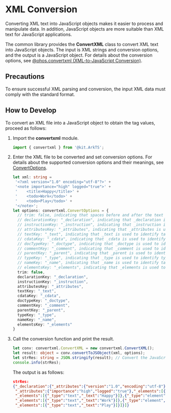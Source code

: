 # XML Conversion


Converting XML text into JavaScript objects makes it easier to process and manipulate data. In addition, JavaScript objects are more suitable than XML text for JavaScript applications.


The common library provides the **ConvertXML** class to convert XML text into JavaScript objects. The input is XML strings and conversion options, and the output is a JavaScript object. For details about the conversion options, see [@ohos.convertxml (XML-to-JavaScript Conversion)](../reference/apis-arkts/js-apis-convertxml.md).


## Precautions

To ensure successful XML parsing and conversion, the input XML data must comply with the standard format.


## How to Develop

To convert an XML file into a JavaScript object to obtain the tag values, proceed as follows:

1. Import the **convertxml** module.

   ```ts
   import { convertxml } from '@kit.ArkTS';
   ```

2. Enter the XML file to be converted and set conversion options. For details about the supported conversion options and their meanings, see [ConvertOptions](../reference/apis-arkts/js-apis-convertxml.md#convertoptions).

   ```ts
   let xml: string =
    '<?xml version="1.0" encoding="utf-8"?>' +
    '<note importance="high" logged="true">' +
    '    <title>Happy</title>' +
    '    <todo>Work</todo>' +
    '    <todo>Play</todo>' +
    '</note>';
   let options: convertxml.ConvertOptions = {
     // trim: false, indicating that spaces before and after the text are not deleted after conversion.
     // declarationKey: "_declaration", indicating that _declaration is used to identify the file declaration after conversion.
     // instructionKey: "_instruction", indicating that _instruction is used to identify instructions after conversion.
     // attributesKey: "_attributes", indicating that _attributes is used to identify attributes after conversion.
     // textKey: "_text", indicating that _text is used to identify tag values after conversion.
     // cdataKey: "_cdata", indicating that _cdata is used to identify unparsed data after conversion.
     // docTypeKey: "_doctype", indicating that _doctype is used to identify documents after conversion.
     // commentKey: "_comment", indicating that _comment is used to identify comments after conversion.
     // parentKey: "_parent", indicating that _parent is used to identify parent classes after conversion.
     // typeKey: "_type", indicating that _type is used to identify types after conversion.
     // nameKey: "_name", indicating that _name is used to identify tag names after conversion.
     // elementsKey: "_elements", indicating that _elements is used to identify elements after conversion.
     trim: false,
     declarationKey: "_declaration",
     instructionKey: "_instruction",
     attributesKey: "_attributes",
     textKey: "_text",
     cdataKey: "_cdata",
     doctypeKey: "_doctype",
     commentKey: "_comment",
     parentKey: "_parent",
     typeKey: "_type",
     nameKey: "_name",
     elementsKey: "_elements"
   }
   ```

3. Call the conversion function and print the result.

   ```ts
   let conv: convertxml.ConvertXML = new convertxml.ConvertXML();
   let result: object = conv.convertToJSObject(xml, options);
   let strRes: string = JSON.stringify(result); // Convert the JavaScript object into a JSON string for explicit output.
   console.info(strRes);
   ```

   The output is as follows:

   ```json
   strRes:
   {"_declaration":{"_attributes":{"version":"1.0","encoding":"utf-8"}},"_elements":[{"_type":"element","_name":"note",
    "_attributes":{"importance":"high","logged":"true"},"_elements":[{"_type":"element","_name":"title",
    "_elements":[{"_type":"text","_text":"Happy"}]},{"_type":"element","_name":"todo",
    "_elements":[{"_type":"text","_text":"Work"}]},{"_type":"element","_name":"todo",
    "_elements":[{"_type":"text","_text":"Play"}]}]}]}
   ```
